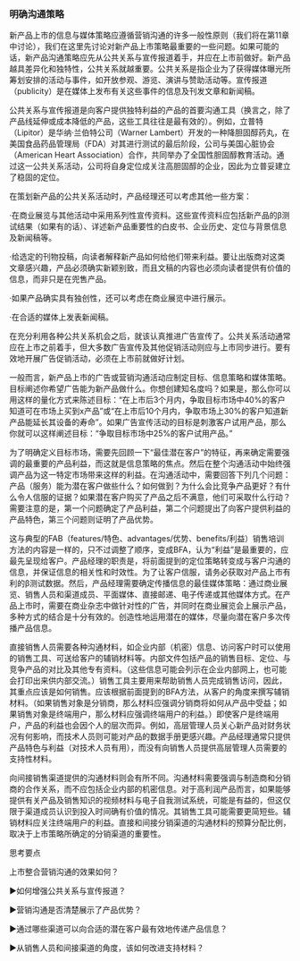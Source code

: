 ### 明确沟通策略

新产品上市的信息与媒体策略应遵循营销沟通的许多一般性原则（我们将在第11章中讨论），我们在这里先讨论对新产品上市策略最重要的一些问题。如果可能的话，新产品沟通策略应先从公共关系与宣传报道着手，并应在上市前做好。新产品越具差异化和独特性，公共关系就越重要。公共关系是指企业为了获得媒体曝光所筹划安排的活动与事件，如开放参观、游览、演讲与赞助活动等。宣传报道（publicity）是在媒体上发布有关这些事件的信息及刊发文章和新闻稿。

公共关系与宣传报道是向客户提供独特利益的产品的首要沟通工具（换言之，除了产品线延伸或成本降低的产品，这些工具往往是最有效的）。例如，立普特（Lipitor）是华纳·兰伯特公司（Warner Lambert）开发的一种降胆固醇药丸，在美国食品药品管理局（FDA）对其进行测试的最后阶段，公司与美国心脏协会（American Heart Association）合作，共同举办了全国性胆固醇教育活动。通过这一公共关系活动，公司将自身定位成关注高胆固醇的企业，因此为立普妥建立了稳固的定位。

在策划新产品的公共关系活动时，产品经理还可以考虑其他一些方案：

·在商业展览与其他活动中采用系列性宣传资料。这些宣传资料应包括新产品的β测试结果（如果有的话）、详述新产品重要性的白皮书、企业历史、定位与背景信息及新闻稿等。

·给选定的刊物投稿，向读者解释新产品如何给他们带来利益。要让出版商对这类文章感兴趣，产品必须确实新颖别致，而且文稿的内容也必须向读者提供有价值的信息，而非只是在兜售产品。

·如果产品确实具有独创性，还可以考虑在商业展览中进行展示。

·在合适的媒体上发表新闻稿。

在充分利用各种公共关系机会之后，就该认真推进广告宣传了。公共关系活动通常应在上市之前着手，但大多数广告宣传及其他促销活动则应与上市同步进行。要有效地开展广告促销活动，必须在上市前就做好计划。

一般而言，新产品上市的广告或营销沟通活动应制定目标、信息策略和媒体策略。目标阐述你希望广告能为新产品做什么。你想创建知名度吗？如果是，那么你可以用这样的量化方式来陈述目标：“在上市后3个月内，争取目标市场中40%的客户知道可在市场上买到x产品”或“在上市后10个月内，争取市场上30%的客户知道新产品能延长其设备的寿命”。如果广告宣传活动的目标是刺激客户试用产品，那么你就可以这样阐述目标：“争取目标市场中25%的客户试用产品。”

为了明确定义目标市场，需要先回顾一下“最佳潜在客户”的特征，再来确定需要强调的最重要的产品利益，而这就是信息策略的焦点。然后在整个沟通活动中始终强调产品为这一特定市场带来这样的利益。在沟通活动中，需要回答下列几个问题：产品（服务）能为潜在客户做些什么？如何做到？为什么会比竞争产品更好？有什么令人信服的证据？如果潜在客户购买了产品之后不满意，他们可采取什么行动？需要注意的是，第一个问题确定了产品利益，第二个问题提出了向客户提供利益的产品特色，第三个问题则证明了产品优势。

这与典型的FAB（features/特色、advantages/优势、benefits/利益）销售培训方法的内容是一样的，只不过调整了顺序，变成BFA，认为“利益”是最重要的，应最先呈现给客户。产品经理的职责是，将前面提到的定位策略转变成与客户沟通的信息，并保证信息的相关性和时效性。为了让客户信服，请务必获取对产品上市有利的β测试数据。然后，产品经理需要确定传播信息的最佳媒体策略：通过商业展览、销售人员和渠道成员、平面媒体、直接邮递、电子传递或其他媒体方式。在产品上市时，需要在商业杂志中做针对性的广告，并同时在商业展览会上展示产品，多种方式的结合是十分有效的。创造性地运用潜在的媒体，尽量向潜在客户多次传播产品信息。

直接销售人员需要各种沟通材料，如企业内部（机密）信息、访问客户时可以使用的销售工具、可送给客户的辅销材料等。内部文件包括产品的销售目标、定位、与竞争产品的对比及其他专有资料。（这些信息可能会列示在企业内部网上，也可能会打印出来供内部交流。）销售工具主要用来帮助销售人员完成销售访问，因此，其重点应该是如何销售。应该根据前面提到的BFA方法，从客户的角度来撰写辅销材料。（如果销售对象是分销商，那么材料应强调分销商将如何从产品中受益；如果销售对象是终端用户，那么材料应强调终端用户的利益。）即使客户是终端用户，产品的利益也会因个人的层次而异。例如，高层管理人员关心新产品对财务状况有何影响，而技术人员则可能对产品的数据手册更感兴趣。产品经理通常只提供产品特色与利益（对技术人员有用），而没有向销售人员提供高层管理人员需要的支持性材料。

向间接销售渠道提供的沟通材料则会有所不同。沟通材料需要强调与制造商和分销商的合作关系，而不应包括企业内部的机密信息。对于高利润产品而言，如果能够提供有关产品及销售知识的视频材料与电子自我测试系统，可能是有益的，但这仅限于渠道成员认识到投入时间确有价值的情况。其销售工具可能需要更简短些。辅销材料应关注终端用户的利益。直接和间接分销渠道的沟通材料的预算分配比例，取决于上市策略所确定的分销渠道的重要性。

思考要点

上市整合营销沟通的效果如何？

▶如何增强公共关系与宣传报道？

▶营销沟通是否清楚展示了产品优势？

▶通过哪些渠道可以向合适的潜在客户最有效地传递产品信息？

▶从销售人员和间接渠道的角度，该如何改进支持材料？
